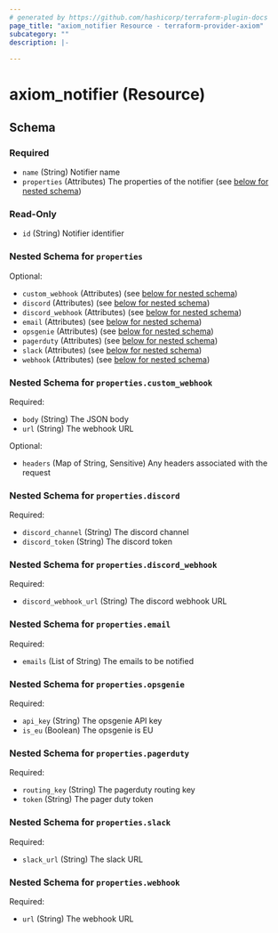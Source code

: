 ```yaml
---
# generated by https://github.com/hashicorp/terraform-plugin-docs
page_title: "axiom_notifier Resource - terraform-provider-axiom"
subcategory: ""
description: |-
  
---
```


# axiom_notifier (Resource)





<!-- schema generated by tfplugindocs -->
## Schema

### Required

- `name` (String) Notifier name
- `properties` (Attributes) The properties of the notifier (see [below for nested schema](#nestedatt--properties))

### Read-Only

- `id` (String) Notifier identifier

<a id="nestedatt--properties"></a>
### Nested Schema for `properties`

Optional:

- `custom_webhook` (Attributes) (see [below for nested schema](#nestedatt--properties--custom_webhook))
- `discord` (Attributes) (see [below for nested schema](#nestedatt--properties--discord))
- `discord_webhook` (Attributes) (see [below for nested schema](#nestedatt--properties--discord_webhook))
- `email` (Attributes) (see [below for nested schema](#nestedatt--properties--email))
- `opsgenie` (Attributes) (see [below for nested schema](#nestedatt--properties--opsgenie))
- `pagerduty` (Attributes) (see [below for nested schema](#nestedatt--properties--pagerduty))
- `slack` (Attributes) (see [below for nested schema](#nestedatt--properties--slack))
- `webhook` (Attributes) (see [below for nested schema](#nestedatt--properties--webhook))

<a id="nestedatt--properties--custom_webhook"></a>
### Nested Schema for `properties.custom_webhook`

Required:

- `body` (String) The JSON body
- `url` (String) The webhook URL

Optional:

- `headers` (Map of String, Sensitive) Any headers associated with the request


<a id="nestedatt--properties--discord"></a>
### Nested Schema for `properties.discord`

Required:

- `discord_channel` (String) The discord channel
- `discord_token` (String) The discord token


<a id="nestedatt--properties--discord_webhook"></a>
### Nested Schema for `properties.discord_webhook`

Required:

- `discord_webhook_url` (String) The discord webhook URL


<a id="nestedatt--properties--email"></a>
### Nested Schema for `properties.email`

Required:

- `emails` (List of String) The emails to be notified


<a id="nestedatt--properties--opsgenie"></a>
### Nested Schema for `properties.opsgenie`

Required:

- `api_key` (String) The opsgenie API key
- `is_eu` (Boolean) The opsgenie is EU


<a id="nestedatt--properties--pagerduty"></a>
### Nested Schema for `properties.pagerduty`

Required:

- `routing_key` (String) The pagerduty routing key
- `token` (String) The pager duty token


<a id="nestedatt--properties--slack"></a>
### Nested Schema for `properties.slack`

Required:

- `slack_url` (String) The slack URL


<a id="nestedatt--properties--webhook"></a>
### Nested Schema for `properties.webhook`

Required:

- `url` (String) The webhook URL
